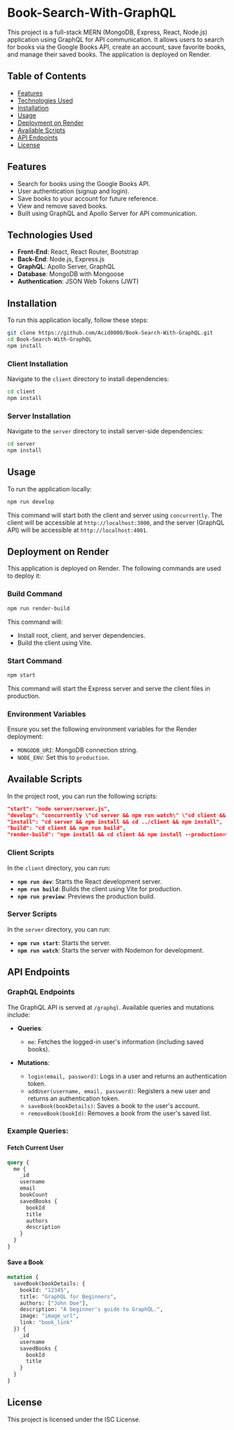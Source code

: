 # Book-Search-With-GraphQL

This project is a full-stack MERN (MongoDB, Express, React, Node.js) application using GraphQL for API communication. It allows users to search for books via the Google Books API, create an account, save favorite books, and manage their saved books. The application is deployed on Render.

## Table of Contents

- [Features](#features)
- [Technologies Used](#technologies-used)
- [Installation](#installation)
- [Usage](#usage)
- [Deployment on Render](#deployment-on-render)
- [Available Scripts](#available-scripts)
- [API Endpoints](#api-endpoints)
- [License](#license)

## Features

- Search for books using the Google Books API.
- User authentication (signup and login).
- Save books to your account for future reference.
- View and remove saved books.
- Built using GraphQL and Apollo Server for API communication.

## Technologies Used

- **Front-End**: React, React Router, Bootstrap
- **Back-End**: Node.js, Express.js
- **GraphQL**: Apollo Server, GraphQL
- **Database**: MongoDB with Mongoose
- **Authentication**: JSON Web Tokens (JWT)

## Installation

To run this application locally, follow these steps:

```sh
git clone https://github.com/Acid0000/Book-Search-With-GraphQL.git
cd Book-Search-With-GraphQL
npm install
```

### Client Installation

Navigate to the `client` directory to install dependencies:

```sh
cd client
npm install
```

### Server Installation

Navigate to the `server` directory to install server-side dependencies:

```sh
cd server
npm install
```

## Usage

To run the application locally:

```sh
npm run develop
```

This command will start both the client and server using `concurrently`. The client will be accessible at `http://localhost:3000`, and the server (GraphQL API) will be accessible at `http://localhost:4001`.

## Deployment on Render

This application is deployed on Render. The following commands are used to deploy it:

### Build Command

```sh
npm run render-build
```

This command will:
- Install root, client, and server dependencies.
- Build the client using Vite.

### Start Command

```sh
npm start
```

This command will start the Express server and serve the client files in production.

### Environment Variables

Ensure you set the following environment variables for the Render deployment:

- `MONGODB_URI`: MongoDB connection string.
- `NODE_ENV`: Set this to `production`.

## Available Scripts

In the project root, you can run the following scripts:

```json
"start": "node server/server.js",
"develop": "concurrently \"cd server && npm run watch\" \"cd client && npm run dev\"",
"install": "cd server && npm install && cd ../client && npm install",
"build": "cd client && npm run build",
"render-build": "npm install && cd client && npm install --production=false && npm run build && cd ../server && npm install"
```

### Client Scripts

In the `client` directory, you can run:

- **`npm run dev`**: Starts the React development server.
- **`npm run build`**: Builds the client using Vite for production.
- **`npm run preview`**: Previews the production build.

### Server Scripts

In the `server` directory, you can run:

- **`npm run start`**: Starts the server.
- **`npm run watch`**: Starts the server with Nodemon for development.

## API Endpoints

### GraphQL Endpoints

The GraphQL API is served at `/graphql`. Available queries and mutations include:

- **Queries**:
  - `me`: Fetches the logged-in user's information (including saved books).

- **Mutations**:
  - `login(email, password)`: Logs in a user and returns an authentication token.
  - `addUser(username, email, password)`: Registers a new user and returns an authentication token.
  - `saveBook(bookDetails)`: Saves a book to the user's account.
  - `removeBook(bookId)`: Removes a book from the user's saved list.

### Example Queries:

#### Fetch Current User

```graphql
query {
  me {
    _id
    username
    email
    bookCount
    savedBooks {
      bookId
      title
      authors
      description
    }
  }
}
```

#### Save a Book

```graphql
mutation {
  saveBook(bookDetails: {
    bookId: "12345",
    title: "GraphQL for Beginners",
    authors: ["John Doe"],
    description: "A beginner's guide to GraphQL.",
    image: "image_url",
    link: "book_link"
  }) {
    _id
    username
    savedBooks {
      bookId
      title
    }
  }
}
```

## License

This project is licensed under the ISC License.
